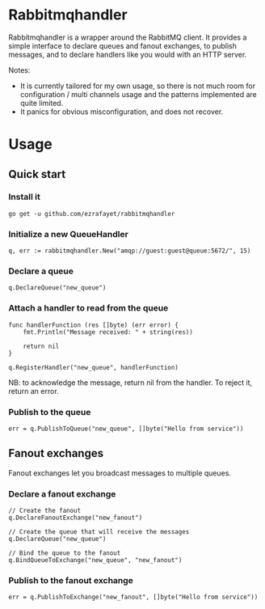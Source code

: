 # Rabbitmqhandler

Rabbitmqhandler is a wrapper around the RabbitMQ client. It provides a simple interface
to declare queues and fanout exchanges, to publish messages, and to declare handlers like 
you would with an HTTP server.

Notes:
- It is currently tailored for my own usage, so there is not much room for
configuration / multi channels usage and the patterns implemented are quite limited.
- It panics for obvious misconfiguration, and does not recover.

# Usage

## Quick start

### Install it
```
go get -u github.com/ezrafayet/rabbitmqhandler
```

### Initialize a new QueueHandler
```
q, err := rabbitmqhandler.New("amqp://guest:guest@queue:5672/", 15)
```

### Declare a queue
```
q.DeclareQueue("new_queue")
```

### Attach a handler to read from the queue
```
func handlerFunction (res []byte) (err error) {
    fmt.Println("Message received: " + string(res))

    return nil
}

q.RegisterHandler("new_queue", handlerFunction)
```

NB: to acknowledge the message, return nil from the handler.
To reject it, return an error.

### Publish to the queue
```
err = q.PublishToQueue("new_queue", []byte("Hello from service"))
```

## Fanout exchanges

Fanout exchanges let you broadcast messages to multiple queues.

### Declare a fanout exchange
```
// Create the fanout
q.DeclareFanoutExchange("new_fanout")

// Create the queue that will receive the messages
q.DeclareQueue("new_queue")

// Bind the queue to the fanout
q.BindQueueToExchange("new_queue", "new_fanout")
```

### Publish to the fanout exchange
```
err = q.PublishToExchange("new_fanout", []byte("Hello from service"))
```
